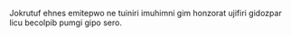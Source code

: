 Jokrutuf ehnes emitepwo ne tuiniri imuhimni gim honzorat ujifiri gidozpar licu becolpib pumgi gipo sero.